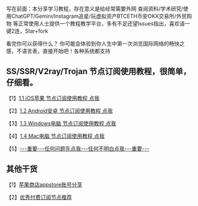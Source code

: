 写在前面：本分享学习教程，存在意义是给经常需要外网 查阅资料/学术研究/使用ChatGPT/Gemini/Instagram追星/玩虚拟资产BTCETH币安OKX交易所/外贸购物 等正常使用人士提供一个教程教学平台，多有不足还望Issues指出，喜欢请一键2连，Star+fork

看完你可以获得什么？
你可能会体验到你人生中第一次浏览国际网络的畅快之感，不语言表，直接开始吧！各种系统都支持

## SS/SSR/V2ray/Trojan 节点订阅使用教程，很简单，仔细看。

【1】[1.1 iOS苹果 节点订阅使用教程 点我](https://github.com/shadowrocketHelp/help/wiki/1.1-iOS%E8%8B%B9%E6%9E%9C-%E8%8A%82%E7%82%B9%E8%AE%A2%E9%98%85%E4%BD%BF%E7%94%A8%E6%95%99%E7%A8%8B)

【2】[1.2 Android安卓 节点订阅使用教程 点我](https://github.com/shadowrocketHelp/help/wiki/1.2-Android%E5%AE%89%E5%8D%93-%E8%8A%82%E7%82%B9%E8%AE%A2%E9%98%85%E4%BD%BF%E7%94%A8%E6%95%99%E7%A8%8B)

【3】[1.3 Windows电脑 节点订阅使用教程 点我](https://github.com/shadowrocketHelp/help/wiki/1.3-Windows-%E8%8A%82%E7%82%B9%E8%AE%A2%E9%98%85%E4%BD%BF%E7%94%A8%E6%95%99%E7%A8%8B)

【4】[1.4 Mac电脑 节点订阅使用教程 点我](https://github.com/shadowrocketHelp/help/wiki/1.4-Mac%E7%94%B5%E8%84%91-%E8%8A%82%E7%82%B9%E8%AE%A2%E9%98%85%E4%BD%BF%E7%94%A8%E6%95%99%E7%A8%8B)

【5】[---重要---任何问题先点我---任何不明白点我---重要---](https://github.com/shadowrocketHelp/help/wiki/%E9%81%87%E5%88%B0%E9%97%AE%E9%A2%98%EF%BC%8C%E5%85%88%E7%82%B9%E6%88%91)



## 其他干货

【1】[苹果商店appstore账号分享](https://github.com/shadowrocketHelp/help/wiki/%E5%9B%BD%E5%A4%96-appstore-id-%E8%B4%A6%E5%8F%B7%E5%88%86%E4%BA%AB)

【2】[优秀付费订阅节点推荐](https://github.com/shadowrocketHelp/help/wiki/%E3%80%90%E4%BC%98%E7%A7%80%E4%BB%98%E8%B4%B9%E8%8A%82%E7%82%B9%E3%80%91)

